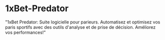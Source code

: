 # 1xBet-Predator
 "1xBet Predator: Suite logicielle pour parieurs. Automatisez et optimisez vos paris sportifs avec des outils d'analyse et de prise de décision. Améliorez vos performances!"
